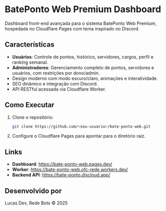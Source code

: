 # BatePonto Web Premium Dashboard

Dashboard front-end avançada para o sistema BatePonto Web Premium, hospedada no Cloudflare Pages com tema inspirado no Discord.

## Características
- **Usuários**: Controle de pontos, histórico, servidores, cargos, perfil e ranking semanal.
- **Administradores**: Gerenciamento completo de pontos, servidores e usuários, com restrições por dono/admin.
- Design moderno com modo escuro/claro, animações e interatividade.
- SEO dinâmico e integração com Discord.
- API RESTful acessada via Cloudflare Worker.

## Como Executar
1. Clone o repositório:
   ```bash
   git clone https://github.com/<seu-usuario>/bate-ponto-web.git
   ```
2. Configure o Cloudflare Pages para apontar para o diretório raiz.

## Links
- **Dashboard**: https://bate-ponto-web.pages.dev/
- **Worker**: https://bate-ponto-web.ofc-rede.workers.dev/
- **Backend API**: https://bate-ponto.discloud.app/

## Desenvolvido por
Lucas Dev, Rede Bots © 2025